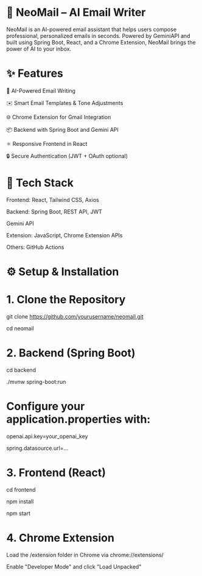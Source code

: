 # 🚀 NeoMail – AI Email Writer

NeoMail is an AI-powered email assistant that helps users compose professional, personalized emails in seconds. Powered by GeminiAPI and built using Spring Boot, React, and a Chrome Extension, NeoMail brings the power of AI to your inbox.

# ✨ Features

🧠 AI-Powered Email Writing

✉️ Smart Email Templates & Tone Adjustments

🌐 Chrome Extension for Gmail Integration

📦 Backend with Spring Boot and Gemini API

⚛️ Responsive Frontend in React

🔒 Secure Authentication (JWT + OAuth optional)

# 🔧 Tech Stack

Frontend: React, Tailwind CSS, Axios

Backend: Spring Boot, REST API, JWT

Gemini API

Extension: JavaScript, Chrome Extension APIs

Others: GitHub Actions

# ⚙️ Setup & Installation

# 1. Clone the Repository
 git clone https://github.com/yourusername/neomail.git
 
 cd neomail

# 2. Backend (Spring Boot)
cd backend

./mvnw spring-boot:run

# Configure your application.properties with:
openai.api.key=your_openai_key

spring.datasource.url=...

# 3. Frontend (React)
cd frontend

npm install

npm start
# 4. Chrome Extension
Load the /extension folder in Chrome via chrome://extensions/

Enable "Developer Mode" and click "Load Unpacked"
